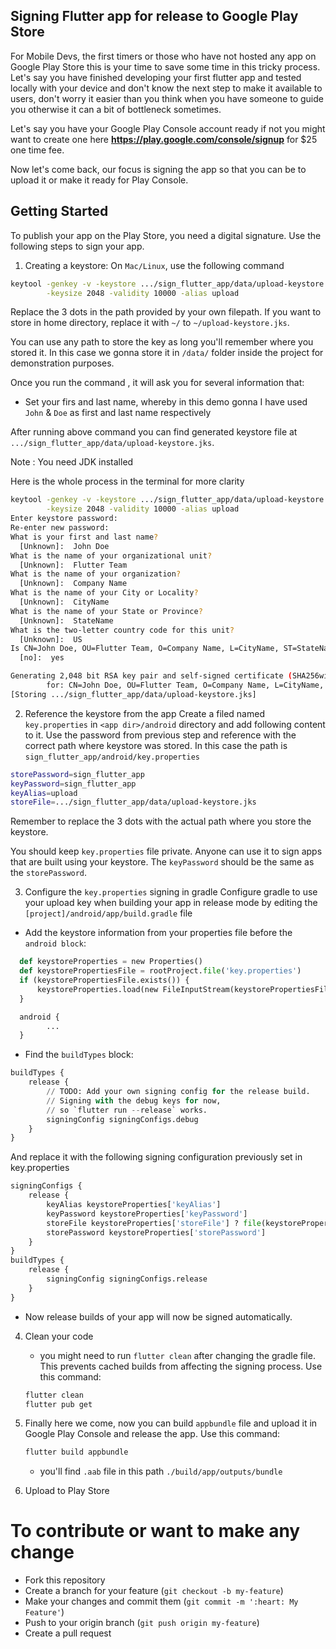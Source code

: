 ## Signing Flutter app for release to Google Play Store

For Mobile Devs, the first timers or those who have not hosted any app on Google Play Store this is your time to save some time in this tricky process.
Let's say you have finished developing your first flutter app and tested locally with your device and don't know the next step to make it available to users,
don't worry it easier than you think when you have someone to guide you otherwise it can a bit of bottleneck sometimes. 

Let's say you have your Google Play Console account ready if not you might want to create one here **https://play.google.com/console/signup** for $25 one time
fee.

Now let's come back, our focus is signing the app so that you can be to upload it or make it ready for Play Console.

## Getting Started

To publish your app on the Play Store, you need a digital signature.  Use the following steps to sign your app.

1. Creating a keystore:
On `Mac/Linux`, use the following command
```bash
keytool -genkey -v -keystore .../sign_flutter_app/data/upload-keystore.jks -keyalg RSA \
        -keysize 2048 -validity 10000 -alias upload
```

Replace the 3 dots in the path provided  by your own filepath. If you want to store in home  directory, replace it with `~/` to `~/upload-keystore.jks`.

You can use any path to store the key as long you'll remember where you stored it. In this case we gonna store it in `/data/` folder inside the project for demonstration purposes.

Once you run the command , it will ask you for several information that:
- Set your firs and last name, whereby in this demo gonna I have used `John` & `Doe` as first and last name respectively


After running above command you can find generated keystore file at `.../sign_flutter_app/data/upload-keystore.jks`.


Note : You need JDK installed

Here is the whole process in the terminal for more clarity
```bash
keytool -genkey -v -keystore .../sign_flutter_app/data/upload-keystore.jks -keyalg RSA \
        -keysize 2048 -validity 10000 -alias upload
Enter keystore password:  
Re-enter new password: 
What is your first and last name?
  [Unknown]:  John Doe
What is the name of your organizational unit?
  [Unknown]:  Flutter Team
What is the name of your organization?
  [Unknown]:  Company Name
What is the name of your City or Locality?
  [Unknown]:  CityName
What is the name of your State or Province?
  [Unknown]:  StateName
What is the two-letter country code for this unit?
  [Unknown]:  US
Is CN=John Doe, OU=Flutter Team, O=Company Name, L=CityName, ST=StateName, C=US correct?
  [no]:  yes 

Generating 2,048 bit RSA key pair and self-signed certificate (SHA256withRSA) with a validity of 10,000 days
        for: CN=John Doe, OU=Flutter Team, O=Company Name, L=CityName, ST=StateName, C=US
[Storing .../sign_flutter_app/data/upload-keystore.jks]
```

2. Reference the keystore from the app
Create a filed named `key.properties` in `<app dir>/android` directory and add following content to it. Use the password from previous step and reference with the correct path where keystore was stored. In this case the path is `sign_flutter_app/android/key.properties`
```bash
storePassword=sign_flutter_app
keyPassword=sign_flutter_app
keyAlias=upload
storeFile=.../sign_flutter_app/data/upload-keystore.jks
```

Remember to replace the 3 dots with the actual path where you store  the keystore.

You should keep `key.properties` file private. Anyone can use it to sign apps that are built using your keystore.
The `keyPassword` should be the same as the `storePassword`.

3. Configure the `key.properties` signing in gradle
Configure gradle to use your upload key when building your app in release mode by editing the `[project]/android/app/build.gradle` file
 - Add the keystore information from your properties file before the `android block`:
 ```python
   def keystoreProperties = new Properties()
   def keystorePropertiesFile = rootProject.file('key.properties')
   if (keystorePropertiesFile.exists()) {
       keystoreProperties.load(new FileInputStream(keystorePropertiesFile))
   }

   android {
         ...
   }
   ```
   - Find the `buildTypes` block:

   ```python
   buildTypes {
       release {
           // TODO: Add your own signing config for the release build.
           // Signing with the debug keys for now,
           // so `flutter run --release` works.
           signingConfig signingConfigs.debug
       }
   }
   ```

   And replace it with the following signing configuration previously set in key.properties

   ```python 
   signingConfigs {
       release {
           keyAlias keystoreProperties['keyAlias']
           keyPassword keystoreProperties['keyPassword']
           storeFile keystoreProperties['storeFile'] ? file(keystoreProperties['storeFile']) : null
           storePassword keystoreProperties['storePassword']
       }
   }
   buildTypes {
       release {
           signingConfig signingConfigs.release
       }
   }
   ```

   - Now release builds of your app will now be signed automatically.

4. Clean your code 
   - you might need to run `flutter clean` after changing the gradle file. This prevents cached builds from affecting the signing process. Use this command:
   ```bash
   flutter clean
   flutter pub get
   ```

5. Finally here we come, now you can build `appbundle` file and upload it in Google Play Console and release the app. Use this command:
   ```bash
   flutter build appbundle
   ```
    - you'll find `.aab` file in this path `./build/app/outputs/bundle`

6. Upload to Play Store


# To contribute or want to make any change
- Fork this repository
- Create a branch for your feature (`git checkout -b my-feature`)
- Make your changes and commit them (`git commit -m ':heart: My Feature'`)
- Push to your origin branch (`git push origin my-feature`)
- Create a pull request

   
 








